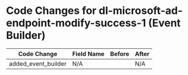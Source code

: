 # Code Changes for dl-microsoft-ad-endpoint-modify-success-1 (Event Builder)

| Code Change | Field Name | Before | After |
|-------------|------------|--------|-------|
| added_event_builder | N/A |  | N/A |